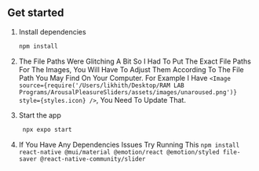 ## Get started

1. Install dependencies

   ```bash
   npm install
   ```

2. The File Paths Were Glitching A Bit So I Had To Put The Exact File Paths For The Images, You Will Have To Adjust Them According To The File Path You May Find On Your Computer.
   For Example I Have ```<Image source={require('/Users/likhith/Desktop/RAM LAB Programs/ArousalPleasureSliders/assets/images/unaroused.png')} style={styles.icon} />```, You Need To Update That.
3. Start the app

   ```bash
    npx expo start
   ```
4. If You Have Any Dependencies Issues Try Running This
   ``` npm install react-native @mui/material @emotion/react @emotion/styled file-saver @react-native-community/slider ```
